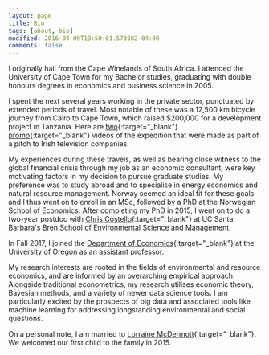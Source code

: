 ```yaml
---
layout: page
title: Bio
tags: [about, bio]
modified: 2016-04-09T19:50:01.573882-04:00
comments: false
---
```


I originally hail from the Cape Winelands of South Africa. I attended the University of Cape Town for my Bachelor studies, graduating with double honours degrees in economics and business science in 2005.

I spent the next several years working in the private sector, punctuated by extended periods of travel. Most notable of these was a 12,500 km bicycle journey from Cairo to Cape Town, which raised $200,000 for a development project in Tanzania. Here are [two](http://www.youtube.com/watch?v=BOFWtnCMnJw){:target="_blank"} [promo](http://www.youtube.com/watch?v=fL4JsEH_CJU){:target="_blank"} videos of the expedition that were made as part of a pitch to Irish television companies.

My experiences during these travels, as well as bearing close witness to the global financial crisis through my job as an economic consultant, were key motivating factors in my decision to pursue graduate studies. My preference was to study abroad and to specialise in energy economics and natural resource management. Norway seemed an ideal fit for these goals and I thus went on to enroll in an MSc, followed by a PhD at the Norwegian School of Economics. After completing my PhD in 2015, I went on to do a two-year postdoc with [Chris Costello](http://christopherjcostello.com/){:target="_blank"} at UC Santa Barbara's Bren School of Environmental Science and Management.

In Fall 2017, I joined the [Department of Economics](http://economics.uoregon.edu/){:target="_blank"} at the University of Oregon as an assistant professor.

My research interests are rooted in the fields of environmental and resource economics, and are informed by an overarching empirical approach. Alongside traditional econometrics, my research utilises economic theory, Bayesian methods, and a variety of newer data science tools. I am particularly excited by the prospects of big data and associated tools like machine learning for addressing longstanding environmental and social questions. 

On a personal note, I am married to [Lorraine McDermott](http://lorrainemcdermott.net/){:target="_blank"}. We welcomed our first child to the family in 2015.
